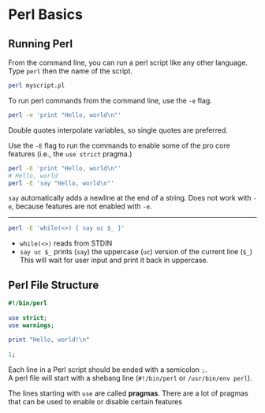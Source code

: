 
# Perl Basics


## Running Perl

From the command line, you can run a perl script like any other language.
Type `perl` then the name of the script.
```bash
perl myscript.pl
```


To run perl commands from the command line, use the `-e` flag.
```bash
perl -e 'print "Hello, world\n"'
```
Double quotes interpolate variables, so single quotes are preferred.  


Use the `-E` flag to run the commands to enable some of the pro core features (i.e., the `use strict` pragma.)
```bash
perl -E 'print "Hello, world\n"'
# Hello, world
perl -E 'say "Hello, world\n"'
```
`say` automatically adds a newline at the end of a string.
Does not work with `-e`, because features are not enabled with `-e`.  

---

```bash
perl -E 'while(<>) { say uc $_ }'
```
* `while(<>)` reads from STDIN
* `say uc $_` prints (`say`) the uppercase (`uc`) version of the current line (`$_`)
This will wait for user input and print it back in uppercase.



## Perl File Structure

```perl
#!/bin/perl
 
use strict;
use warnings;
 
print "Hello, world!\n"
 
1;
```

Each line in a Perl script should be ended with a semicolon `;`.  
A perl file will start with a shebang line (`#!/bin/perl` or `/usr/bin/env perl`).

The lines starting with `use` are called **pragmas**.
There are a lot of pragmas that can be used to enable or disable certain features



